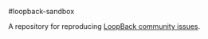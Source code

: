 #loopback-sandbox

A repository for reproducing [LoopBack community issues][wiki-issues].

[wiki-issues]: https://github.com/strongloop/loopback/wiki/Reporting-issues
